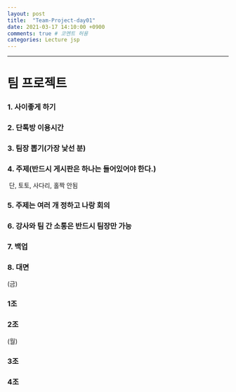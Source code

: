 ```yaml
---
layout: post
title:  "Team-Project-day01"
date: 2021-03-17 14:10:00 +0900
comments: true # 코멘트 허용
categories: Lecture jsp
---
```




---

# 팀 프로젝트

### 1. 사이좋게 하기

### 2. 단톡방 이용시간

### 3. 팀장 뽑기(가장 낯선 분)

### 4. 주제(반드시 게시판은 하나는 들어있어야 한다.)  

​	단, 토토, 사다리, 홀짝 안됨 

### 5. 주제는 여러 개 정하고 나랑 회의

### 6. 강사와 팀 간 소통은 반드시 팀장만 가능

### 7. 백업

### 8. 대면



(금)

### 1조

### 2조



(월)

### 3조

### 4조